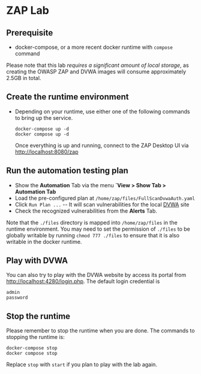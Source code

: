 # ZAP Lab

## Prerequisite

- docker-compose, or a more recent docker runtime with `compose` command

Please note that this lab *requires a significant amount of local storage*, as creating the OWASP ZAP and DVWA images will consume approximately 2.5GB in total.

## Create the runtime environment

- Depending on your runtime, use either one of the following commands to bring up the service.

  ```
  docker-compose up -d
  docker compose up -d
  ```

  Once everything is up and running, connect to the ZAP Desktop UI via [http://localhost:8080/zap](http://localhost:8080/zap)

## Run the automation testing plan

- Show the **Automation** Tab via the menu **`View > Show Tab > Automation Tab**
- Load the pre-configured plan at `/home/zap/files/FullScanDvwaAuth.yaml`
- Click `Run Plan ...` -- It will scan vulnerabilities for the local [DVWA](https://github.com/digininja/DVWA) site
- Check the recognized vulnerabilities from the **Alerts** Tab.

Note that the `./files` directory is mapped into `/home/zap/files` in the runtime environment. You may need to set the permission of `./files` to be globally writable by running `chmod 777 ./files` to ensure that it is also writable in the docker runtime.

## Play with DVWA 

You can also try to play with the DVWA website by access its portal from [http://localhost:4280/login.php](http://localhost:4280/login.php). The default login credential is
```
admin
password
```

## Stop the runtime

Please remember to stop the runtime when you are done. The commands to stopping the runtime is:

```
docker-compose stop
docker compose stop
```

Replace `stop` with `start` if you plan to play with the lab again.
